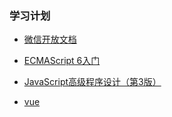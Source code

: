 ### 学习计划


+ [微信开放文档](https://developers.weixin.qq.com/miniprogram/dev/framework/)

+ [ECMAScript 6入门](http://es6.ruanyifeng.com/)

+ [JavaScript高级程序设计（第3版）](https://pan.baidu.com/s/1-W2M4E2iaz075Q7t9qkXtQ) <!-- : 百度云提取码: ```5s24``` -->

+ [vue](https://cn.vuejs.org/)
